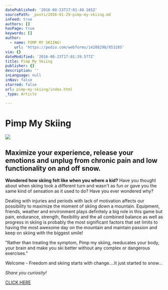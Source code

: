 ```yaml
---
datePublished: '2016-08-23T17:01:40.165Z'
sourcePath: _posts/2016-01-29-pimp-my-skiing.md
inFeed: true
authors: []
hasPage: true
keywords: []
author:
  - name: PIMP MY SKIING!
    url: 'https://podio.com/webforms/14208298/953185'
via: {}
dateModified: '2016-08-23T17:01:39.577Z'
title: Pimp My Skiing
publisher: {}
description: ''
inLanguage: null
inNav: false
starred: false
url: pimp-my-skiing/index.html
_type: Article

---
```

# Pimp My Skiing
![](https://s3-us-west-2.amazonaws.com/the-grid-img/p/cced66a08c91fe3bd109a909758e0ca5d6b84209.jpg)

## Maximize your experience, release your emotions and unplug from chronic pain and low functionality on and off snow.

**Wondered how skiing felt like when you where a kid?** Have you thought about when skiing took a different turn and wasn't as fun or gave you the same kind of sensation as it used to do? Have you ever wondered why?

Dealing with injuries and periods with lack of motivation affects our possibility to maximize the moment of skiing down a mountain. Equipment, friends, weather and environment plays definitely a big role in this game but pain, endurance, strength, flexibility and the all combined balance as well as progress in skiing is probably the most significant factors that set limits to having the most awesome day on the mountain and maintain passion and keep on skiing with the biggest smile!

"Rather than treating the symptom, Pimp my skiing, reeducates your body, your brain and make you ski better without any complex or dangerous exercises."

Welcome - Freedom and skiing starts with change....It just started to snow...

_Share you curiosity!_

[CLICK HERE][0]

[0]: https://podio.com/webforms/16550426/1112733